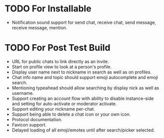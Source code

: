 TODO For Installable
====================

 - Notification sound support for send chat, receive chat, send message, receive message, mention.

TODO For Post Test Build
========================

 - URL for public chats to link directly as an invite.
 - Start on profile view to look at a person's profile.
 - Display user name next to nickname in search as well as on profiles.
 - Chat info name and topic should support emoji autocomplete and emoji search.
 - Mentioning typeahead should allow searching by display nick as well as username.
 - Support creating an account flow with ability to disable instance-side and setting for auto-activate or moderator activate.
 - Support editing your nickname per-chat.
 - Support being able to delete a chat icon or your own icon.
 - Protocol documentation.
 - Favicon support.
 - Delayed loading of all emoji/emotes until after search/picker selected.
